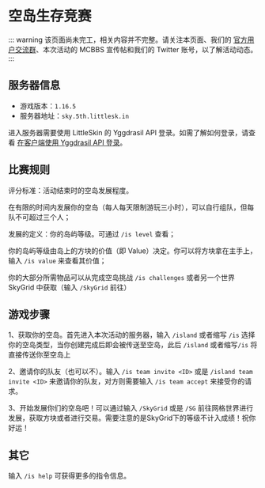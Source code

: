 # 空岛生存竞赛

::: warning
该页面尚未完工，相关内容并不完整。请关注本页面、我们的 [官方用户交流群](/user-group.html)、本次活动的 MCBBS 宣传帖和我们的 Twitter 账号，以了解活动动态。
:::

## 服务器信息

- 游戏版本：`1.16.5`
- 服务器地址：`sky.5th.littlesk.in`

进入服务器需要使用 LittleSkin 的 Yggdrasil API 登录。如需了解如何登录，请查看 [在客户端使用 Yggdrasil API 登录](/advanced/yggdrasil.html#%E5%9C%A8%E5%AE%A2%E6%88%B7%E7%AB%AF%E4%BD%BF%E7%94%A8)。

## 比赛规则

评分标准：活动结束时的空岛发展程度。

在有限的时间内发展你的空岛（每人每天限制游玩三小时），可以自行组队，但每队不可超过三个人；

发展的定义：你的岛屿等级。可通过 `/is level` 查看；

你的岛屿等级由岛上的方块的价值（即 Value）决定。你可以将方块拿在主手上，输入 `/is value` 来查看其价值；

你的大部分所需物品可以从完成空岛挑战 `/is challenges` 或者另一个世界 SkyGrid 中获取（输入 `/SkyGrid` 前往）

## 游戏步骤

1、获取你的空岛。首先进入本次活动的服务器，输入 `/island` 或者缩写 `/is` 选择你的空岛类型，当你创建完成后即会被传送至空岛，此后 `/island` 或者缩写`/is` 将直接传送你至空岛上

2、邀请你的队友（也可以不）。输入 `/is team invite <ID>` 或是 `/island team invite <ID>` 来邀请你的队友，对方则需要输入 `/is team accept` 来接受你的请求。

3、开始发展你们的空岛吧！可以通过输入 `/SkyGrid` 或是 `/SG` 前往网格世界进行发展，获取方块或者进行交易。需要注意的是SkyGrid下的等级不计入成绩！祝你好运！

## 其它

输入 `/is help` 可获得更多的指令信息。
